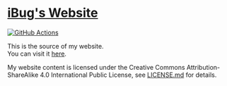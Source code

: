 # [iBug's Website][site]

[![GitHub Actions](https://github.com/iBug/iBug-source/workflows/build/badge.svg)](https://github.com/iBug/iBug-source/actions)

This is the source of my website.  
You can visit it [here][site].

My website content is licensed under the Creative Commons Attribution-ShareAlike 4.0 International Public License, see [LICENSE.md](LICENSE.md) for details.

  [site]: https://ibug.io/
